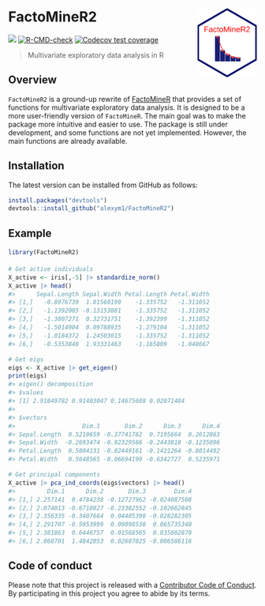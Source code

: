 
<!-- README.md is generated from README.Rmd. Please edit that file -->

# FactoMineR2 <a href=#><img src='man/figures/sticker.png' align="right" width="120" /></a>

<!-- badges: start -->

![](https://img.shields.io/badge/github%20version-0.2.1-orange.svg)
[![R-CMD-check](https://github.com/alexym1/FactoMineR2/actions/workflows/R-CMD-check.yaml/badge.svg)](https://github.com/alexym1/FactoMineR2/actions/workflows/R-CMD-check.yaml)
[![Codecov test
coverage](https://codecov.io/gh/alexym1/FactoMineR2/branch/master/graph/badge.svg)](https://app.codecov.io/gh/alexym1/FactoMineR2?branch=master)
<!-- badges: end -->

> Multivariate exploratory data analysis in R

## Overview

`FactoMineR2` is a ground-up rewrite of
[FactoMineR](https://github.com/husson/FactoMineR/tree/master) that
provides a set of functions for multivariate exploratory data analysis.
It is designed to be a more user-friendly version of `FactoMineR`. The
main goal was to make the package more intuitive and easier to use. The
package is still under development, and some functions are not yet
implemented. However, the main functions are already available.

## Installation

The latest version can be installed from GitHub as follows:

``` r
install.packages("devtools")
devtools::install_github("alexym1/FactoMineR2")
```

## Example

``` r
library(FactoMineR2)

# Get active individuals
X_active <- iris[,-5] |> standardize_norm()
X_active |> head()
#>      Sepal.Length Sepal.Width Petal.Length Petal.Width
#> [1,]   -0.8976739  1.01560199    -1.335752   -1.311052
#> [2,]   -1.1392005 -0.13153881    -1.335752   -1.311052
#> [3,]   -1.3807271  0.32731751    -1.392399   -1.311052
#> [4,]   -1.5014904  0.09788935    -1.279104   -1.311052
#> [5,]   -1.0184372  1.24503015    -1.335752   -1.311052
#> [6,]   -0.5353840  1.93331463    -1.165809   -1.048667
```

``` r
# Get eigs
eigs <- X_active |> get_eigen()
print(eigs)
#> eigen() decomposition
#> $values
#> [1] 2.91849782 0.91403047 0.14675688 0.02071484
#> 
#> $vectors
#>                   Dim.1       Dim.2      Dim.3      Dim.4
#> Sepal.Length  0.5210659 -0.37741762  0.7195664  0.2612863
#> Sepal.Width  -0.2693474 -0.92329566 -0.2443818 -0.1235096
#> Petal.Length  0.5804131 -0.02449161 -0.1421264 -0.8014492
#> Petal.Width   0.5648565 -0.06694199 -0.6342727  0.5235971
```

``` r
# Get principal components
X_active |> pca_ind_coords(eigs$vectors) |> head()
#>         Dim.1      Dim.2       Dim.3        Dim.4
#> [1,] 2.257141  0.4784238 -0.12727962 -0.024087508
#> [2,] 2.074013 -0.6718827 -0.23382552 -0.102662845
#> [3,] 2.356335 -0.3407664  0.04405390 -0.028282305
#> [4,] 2.291707 -0.5953999  0.09098530  0.065735340
#> [5,] 2.381863  0.6446757  0.01568565  0.035802870
#> [6,] 2.068701  1.4842053  0.02687825 -0.006586116
```

## Code of conduct

Please note that this project is released with a [Contributor Code of
Conduct](https://alexym1.github.io/FactoMineR2/CONTRIBUTING.html). By
participating in this project you agree to abide by its terms.
